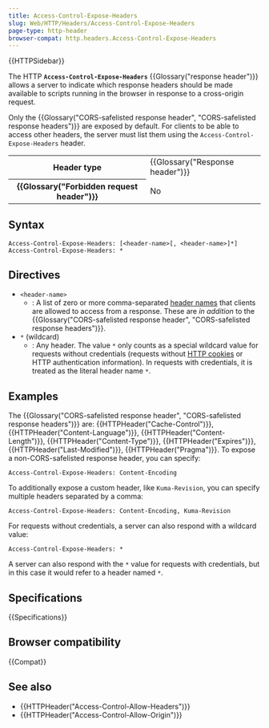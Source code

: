 ```yaml
---
title: Access-Control-Expose-Headers
slug: Web/HTTP/Headers/Access-Control-Expose-Headers
page-type: http-header
browser-compat: http.headers.Access-Control-Expose-Headers
---
```


{{HTTPSidebar}}

The HTTP **`Access-Control-Expose-Headers`** {{Glossary("response header")}} allows a server to indicate which response headers should be made available to scripts running in the browser in response to a cross-origin request.

Only the {{Glossary("CORS-safelisted response header", "CORS-safelisted response headers")}} are exposed by default. For clients to be able to access other headers, the server must list them using the `Access-Control-Expose-Headers` header.

<table class="properties">
  <tbody>
    <tr>
      <th scope="row">Header type</th>
      <td>{{Glossary("Response header")}}</td>
    </tr>
    <tr>
      <th scope="row">{{Glossary("Forbidden request header")}}</th>
      <td>No</td>
    </tr>
  </tbody>
</table>

## Syntax

```http
Access-Control-Expose-Headers: [<header-name>[, <header-name>]*]
Access-Control-Expose-Headers: *
```

## Directives

- `<header-name>`
  - : A list of zero or more comma-separated [header names](/en-US/docs/Web/HTTP/Headers) that clients are allowed to access from a response.
    These are _in addition_ to the {{Glossary("CORS-safelisted response header", "CORS-safelisted response headers")}}.
- `*` (wildcard)
  - : Any header.
    The value `*` only counts as a special wildcard value for requests without credentials (requests without [HTTP cookies](/en-US/docs/Web/HTTP/Guides/Cookies) or HTTP authentication information).
    In requests with credentials, it is treated as the literal header name `*`.

## Examples

The {{Glossary("CORS-safelisted response header", "CORS-safelisted response headers")}} are: {{HTTPHeader("Cache-Control")}}, {{HTTPHeader("Content-Language")}}, {{HTTPHeader("Content-Length")}}, {{HTTPHeader("Content-Type")}}, {{HTTPHeader("Expires")}}, {{HTTPHeader("Last-Modified")}}, {{HTTPHeader("Pragma")}}. To expose a non-CORS-safelisted response header, you can specify:

```http
Access-Control-Expose-Headers: Content-Encoding
```

To additionally expose a custom header, like `Kuma-Revision`, you can specify multiple headers separated by a comma:

```http
Access-Control-Expose-Headers: Content-Encoding, Kuma-Revision
```

For requests without credentials, a server can also respond with a wildcard value:

```http
Access-Control-Expose-Headers: *
```

A server can also respond with the `*` value for requests with credentials, but in this case it would refer to a header named `*`.

## Specifications

{{Specifications}}

## Browser compatibility

{{Compat}}

## See also

- {{HTTPHeader("Access-Control-Allow-Headers")}}
- {{HTTPHeader("Access-Control-Allow-Origin")}}
